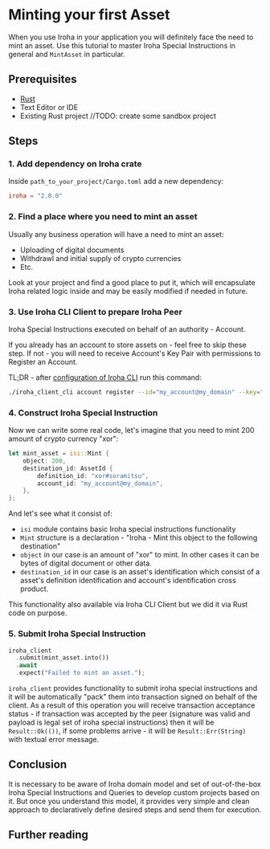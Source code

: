 # Minting your first Asset

When you use Iroha in your application you will definitely face the need to mint an asset.
Use this tutorial to master Iroha Special Instructions in general and `MintAsset` in particular.

## Prerequisites

* [Rust](https://www.rust-lang.org/tools/install)
* Text Editor or IDE
* Existing Rust project //TODO: create some sandbox project

## Steps

### 1. Add dependency on Iroha crate

Inside `path_to_your_project/Cargo.toml` add a new dependency:

```toml
iroha = "2.0.0"
```

### 2. Find a place where you need to mint an asset

Usually any business operation will have a need to mint an asset:

* Uploading of digital documents
* Withdrawl and initial supply of crypto currencies
* Etc.

Look at your project and find a good place to put it, which will encapsulate Iroha related logic inside
and may be easily modified if needed in future.

### 3. Use Iroha CLI Client to prepare Iroha Peer

Iroha Special Instructions executed on behalf of an authority - Account.

If you already has an account to store assets on - feel free to skip these step.
If not - you will need to receive Account's Key Pair with permissions to Register an Account.

TL;DR - after [configuration of Iroha CLI](https://github.com/hyperledger/iroha/blob/iroha2-dev/iroha_client_cli/README.md)
run this command:

```bash
./iroha_client_cli account register --id="my_account@my_domain" --key="{account_public_key}"
```

### 4. Construct Iroha Special Instruction

Now we can write some real code, let's imagine that you need to mint 200 amount of crypto currency "xor":

```rust
let mint_asset = isi::Mint {
    object: 200,
    destination_id: AssetId {
        definition_id: "xor#soramitsu",
        account_id: "my_account@my_domain",
    },
};
```

And let's see what it consist of:

* `isi` module contains basic Iroha special instructions functionality
* `Mint` structure is a declaration - "Iroha - Mint this object to the following destination"
* `object` in our case is an amount of "xor" to mint. In other cases it can be bytes of digital document or other data.
* `destination_id` in our case is an asset's identification which consist of a asset's definition identification and 
account's identification cross product.

This functionality also available via Iroha CLI Client but we did it via Rust code on purpose.

### 5. Submit Iroha Special Instruction

```rust
iroha_client
  .submit(mint_asset.into())
  .await
  .expect("Failed to mint an asset.");
```

`iroha_client` provides functionality to submit iroha special instructions and it will be automatically 
"pack" them into transaction signed on behalf of the client. As a result of this operation
you will receive transaction acceptance status - if transaction was accepted by the peer
(signature was valid and payload is legal set of iroha special instructions) then
it will be `Result::Ok(())`, if some problems arrive - it will be `Result::Err(String)` 
with textual error message.

## Conclusion
It is necessary to be aware of Iroha domain model and set of out-of-the-box Iroha Special Instructions 
and Queries to develop custom projects based on it. But once you understand this model, it provides 
very simple and clean approach to declaratively define desired steps and send them for execution.

## Further reading
